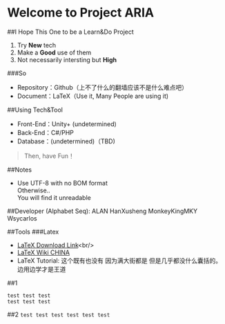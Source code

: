 Welcome to Project ARIA
=======================

##I Hope This One to be a Learn&Do Project
1. Try **New** tech
2. Make a **Good** use of them
3. Not necessarily intersting but **High**

###So
- Repository：Github（上不了什么的翻墙应该不是什么难点吧）  
- Document：LaTeX（Use it, Many People are using it)

##Using Tech&Tool
+ Front-End：Unity+ (undetermined)<br/>
+ Back-End：C#/PHP<br/>
+ Database：(undetermined)（TBD)<br/>  

>Then, have Fun！

##Notes
- Use UTF-8 with no BOM format<br/> 
Otherwise..<br/>
You will find it unreadable<br/>

##Developer (Alphabet Seq):
	ALAN
	HanXusheng
	MonkeyKingMKY
	Wsycarlos

##Tools
###Latex  
* [LaTeX Download Link](http://www.ctex.org/CTeXDownload "www.ctex.org/CTeXDownload")<br/>
* [LaTeX Wiki CHINA](https://zh.wikipedia.org/wiki/LaTeX "zh.wikipedia.org/wiki/LaTeX")<br/>
* LaTeX Tutorial: 这个既有也没有 因为满大街都是 但是几乎都没什么囊括的。 边用边学才是王道<br/>

##1
```
test test test
test test test
```

##2
`
test test test
test test test
`